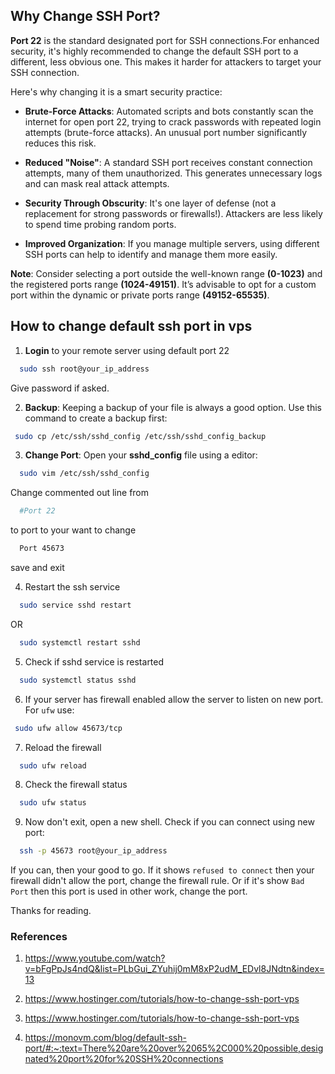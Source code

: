 ## Why Change SSH Port?

**Port 22** is the standard designated port for SSH connections.For enhanced security, it's highly recommended to change the default SSH port to a different, less obvious one. This makes it harder for attackers to target your SSH connection.

Here's why changing it is a smart security practice:

- **Brute-Force Attacks**: Automated scripts and bots constantly scan the internet for open port 22, trying to crack passwords with repeated login attempts (brute-force attacks). An unusual port number significantly reduces this risk.

- **Reduced "Noise"**: A standard SSH port receives constant connection attempts, many of them unauthorized. This generates unnecessary logs and can mask real attack attempts.

- **Security Through Obscurity**: It's one layer of defense (not a replacement for strong passwords or firewalls!). Attackers are less likely to spend time probing random ports.

- **Improved Organization**: If you manage multiple servers, using different SSH ports can help to identify and manage them more easily.

**Note**: Consider selecting a port outside the well-known range **(0-1023)** and the registered ports range **(1024-49151)**. It’s advisable to opt for a custom port within the dynamic or private ports range **(49152-65535)**.

## How to change default ssh port in vps

1. **Login** to your remote server using default port 22

```bash
  sudo ssh root@your_ip_address
```

Give password if asked.

2. **Backup**: Keeping a backup of your file is always a good option. Use this command to create a backup first:

```bash
 sudo cp /etc/ssh/sshd_config /etc/ssh/sshd_config_backup
```

3. **Change Port**: Open your **sshd_config** file using a editor:

```bash
  sudo vim /etc/ssh/sshd_config
```

Change commented out line from

```bash
  #Port 22
```

to port to your want to change

```bash
  Port 45673
```

save and exit

4. Restart the ssh service

```bash
  sudo service sshd restart
```

OR

```bash
  sudo systemctl restart sshd
```

5. Check if sshd service is restarted

```bash
  sudo systemctl status sshd
```

6. If your server has firewall enabled allow the server to listen on new port. For `ufw` use:

```bash
 sudo ufw allow 45673/tcp
```

7. Reload the firewall

```bash
  sudo ufw reload
```

8. Check the firewall status

```bash
  sudo ufw status
```

9. Now don't exit, open a new shell. Check if you can connect using new port:

```bash
  ssh -p 45673 root@your_ip_address
```

If you can, then your good to go. If it shows `refused to connect` then your firewall didn't allow the port, change the firewall rule. Or if it's show `Bad Port` then this port is used in other work, change the port.

Thanks for reading.

### References

1. https://www.youtube.com/watch?v=bFgPpJs4ndQ&list=PLbGui_ZYuhij0mM8xP2udM_EDvl8JNdtn&index=13

2. https://www.hostinger.com/tutorials/how-to-change-ssh-port-vps

3. https://www.hostinger.com/tutorials/how-to-change-ssh-port-vps

4. https://monovm.com/blog/default-ssh-port/#:~:text=There%20are%20over%2065%2C000%20possible,designated%20port%20for%20SSH%20connections
